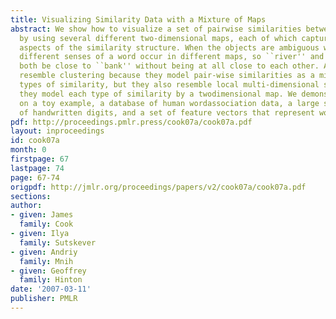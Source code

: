 ```yaml
---
title: Visualizing Similarity Data with a Mixture of Maps
abstract: We show how to visualize a set of pairwise similarities between objects
  by using several different two-dimensional maps, each of which captures different
  aspects of the similarity structure. When the objects are ambiguous words, for example,
  different senses of a word occur in different maps, so ``river'' and ``loan'' can
  both be close to ``bank'' without being at all close to each other. Aspect maps
  resemble clustering because they model pair-wise similarities as a mixture of different
  types of similarity, but they also resemble local multi-dimensional scaling because
  they model each type of similarity by a twodimensional map. We demonstrate our method
  on a toy example, a database of human wordassociation data, a large set of images
  of handwritten digits, and a set of feature vectors that represent words.
pdf: http://proceedings.pmlr.press/cook07a/cook07a.pdf
layout: inproceedings
id: cook07a
month: 0
firstpage: 67
lastpage: 74
page: 67-74
origpdf: http://jmlr.org/proceedings/papers/v2/cook07a/cook07a.pdf
sections: 
author:
- given: James
  family: Cook
- given: Ilya
  family: Sutskever
- given: Andriy
  family: Mnih
- given: Geoffrey
  family: Hinton
date: '2007-03-11'
publisher: PMLR
---
```

